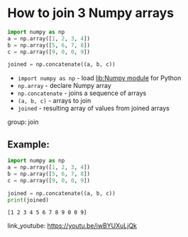 # How to join 3 Numpy arrays

```python
import numpy as np
a = np.array([1, 2, 3, 4])
b = np.array([5, 6, 7, 8])
c = np.array([9, 0, 0, 9])

joined = np.concatenate((a, b, c))
```

- `import numpy as np` - load [lib:Numpy module](/python-numpy/how-to-install-python-numpy-lib) for Python
- `np.array` - declare Numpy array
- `np.concatenate` - joins a sequence of arrays
- `(a, b, c)` - arrays to join
- `joined` - resulting array of values from joined arrays

group: join

## Example: 
```python
import numpy as np
a = np.array([1, 2, 3, 4])
b = np.array([5, 6, 7, 8])
c = np.array([9, 0, 0, 9])

joined = np.concatenate((a, b, c))
print(joined)
```
```
[1 2 3 4 5 6 7 8 9 0 0 9]

```

link_youtube: https://youtu.be/iwBYUXuLjQk
